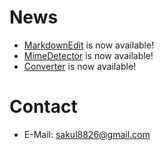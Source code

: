 # News
- [MarkdownEdit](https://github.com/software-made-easy/MarkdownEdit) is now available!
- [MimeDetector](https://github.com/software-made-easy/MimeDetector) is now available!
- [Converter](https://github.com/software-made-easy/Converter) is now available!

# Contact
- E-Mail: <sakul8826@gmail.com>
